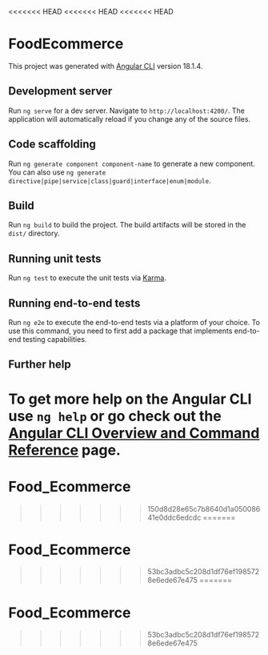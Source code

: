 <<<<<<< HEAD
<<<<<<< HEAD
<<<<<<< HEAD
# FoodEcommerce

This project was generated with [Angular CLI](https://github.com/angular/angular-cli) version 18.1.4.

## Development server

Run `ng serve` for a dev server. Navigate to `http://localhost:4200/`. The application will automatically reload if you change any of the source files.

## Code scaffolding

Run `ng generate component component-name` to generate a new component. You can also use `ng generate directive|pipe|service|class|guard|interface|enum|module`.

## Build

Run `ng build` to build the project. The build artifacts will be stored in the `dist/` directory.

## Running unit tests

Run `ng test` to execute the unit tests via [Karma](https://karma-runner.github.io).

## Running end-to-end tests

Run `ng e2e` to execute the end-to-end tests via a platform of your choice. To use this command, you need to first add a package that implements end-to-end testing capabilities.

## Further help

To get more help on the Angular CLI use `ng help` or go check out the [Angular CLI Overview and Command Reference](https://angular.dev/tools/cli) page.
=======
# Food_Ecommerce
>>>>>>> 150d8d28e65c7b8640d1a05008641e0ddc6edcdc
=======
# Food_Ecommerce
>>>>>>> 53bc3adbc5c208d1df76ef1985728e6ede67e475
=======
# Food_Ecommerce
>>>>>>> 53bc3adbc5c208d1df76ef1985728e6ede67e475
